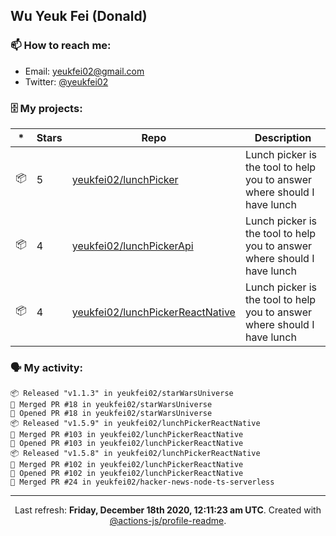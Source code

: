 ## Wu Yeuk Fei (Donald)

### 📫 How to reach me:

- Email: [yeukfei02@gmail.com](yeukfei02@gmail.com)
- Twitter: [@yeukfei02](https://twitter.com/yeukfei02)

### 🗄 My projects:

|*|Stars|Repo|Description|
|---|---|---|---|
| 📦 | 5 | [yeukfei02/lunchPicker](https://github.com/yeukfei02/lunchPicker) | Lunch picker is the tool to help you to answer where should I have lunch |
| 📦 | 4 | [yeukfei02/lunchPickerApi](https://github.com/yeukfei02/lunchPickerApi) | Lunch picker is the tool to help you to answer where should I have lunch |
| 📦 | 4 | [yeukfei02/lunchPickerReactNative](https://github.com/yeukfei02/lunchPickerReactNative) | Lunch picker is the tool to help you to answer where should I have lunch |

### 🗣 My activity:

```
📦 Released "v1.1.3" in yeukfei02/starWarsUniverse
🎉 Merged PR #18 in yeukfei02/starWarsUniverse
💪 Opened PR #18 in yeukfei02/starWarsUniverse
📦 Released "v1.5.9" in yeukfei02/lunchPickerReactNative
🎉 Merged PR #103 in yeukfei02/lunchPickerReactNative
💪 Opened PR #103 in yeukfei02/lunchPickerReactNative
📦 Released "v1.5.8" in yeukfei02/lunchPickerReactNative
🎉 Merged PR #102 in yeukfei02/lunchPickerReactNative
💪 Opened PR #102 in yeukfei02/lunchPickerReactNative
🎉 Merged PR #24 in yeukfei02/hacker-news-node-ts-serverless
```

<!-- <img src="https://github-readme-stats.vercel.app/api?username=yeukfei02&show_icons=true&count_private=true&theme=radical" />

<img src="https://github-readme-stats.vercel.app/api/top-langs/?username=yeukfei02&theme=radical" /> -->

---

<p align="center">Last refresh: <b>Friday, December 18th 2020, 12:11:23 am UTC</b>. Created with <a href=https://github.com/marketplace/actions/profile-readme>@actions-js/profile-readme</a>.</p>
